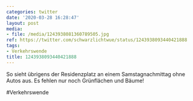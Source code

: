 ```yaml
---
categories: twitter
date: '2020-03-28 16:28:47'
layout: post
media:
- file: /media/1243938081360789505.jpg
ref: https://twitter.com/schwarzlichtwue/status/1243938093440421888
tags:
- Verkehrswende
title: 1243938093440421888
---
```

So sieht übrigens der Residenzplatz an einem Samstagnachmittag ohne Autos aus. Es fehlen nur noch Grünflächen und Bäume!

#Verkehrswende  